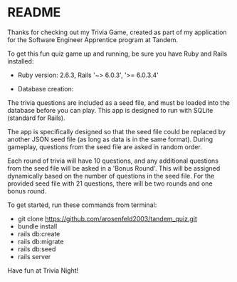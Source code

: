 # README
Thanks for checking out my Trivia Game, created as part of my application for the Software Engineer Apprentice program at Tandem.  

To get this fun quiz game up and running, be sure you have Ruby and Rails installed:

* Ruby version: 2.6.3, Rails '~> 6.0.3', '>= 6.0.3.4'

* Database creation:

The trivia questions are included as a seed file, and must be loaded into the database before you can play.  This app is designed to run with SQLite (standard for Rails).

The app is specifically designed so that the seed file could be replaced by another JSON seed file (as long as data is in the same format).  During gameplay, questions from the seed file are asked in random order.  

Each round of trivia will have 10 questions, and any additional questions from the seed file will be asked in a 'Bonus Round'.  This will be assigned dynamically based on the number of questions in the seed file.  For the provided seed file with 21 questions, there will be two rounds and one bonus round.

To get started, run these commands from terminal:

- git clone https://github.com/arosenfeld2003/tandem_quiz.git
- bundle install
- rails db:create
- rails db:migrate
- rails db:seed
- rails server

Have fun at Trivia Night!

